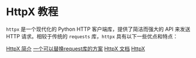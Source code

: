 # HttpX 教程

<show-structure depth="2"/>

`httpx` 是一个现代化的 Python HTTP 客户端库，提供了简洁而强大的 API 来发送 HTTP 请求。相较于传统的 `requests` 库，`httpx` 具有以下一些优点和特点：


<seealso>
<category ref="ref_docs">
    <a href="https://mp.weixin.qq.com/s/8o08utN2iBKzZ3cVaw6k_Q">HttpX 简介</a>
    <a href="https://mp.weixin.qq.com/s/CttiIT1eYTo50RRnWaWUJw">一个可以替换request库的方案</a>
    <a href="https://www.python-httpx.org">HttpX 文档</a>
</category>
<category ref="ref_github">
    <a href="https://github.com/encode/httpx">HttpX</a>
</category>
<category ref="ref_issues"></category>
<category ref="ref_hf"></category>
<category ref="ref_ms"></category>
</seealso>
